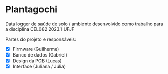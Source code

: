 # Plantagochi
Data logger de saúde de solo / ambiente desenvolvido como trabalho para a disciplina CEL082 2023.1 UFJF

Partes do projeto e responsáveis:

- [x] Firmware (Guilherme)
- [x] Banco de dados (Gabriel)
- [x] Design da PCB (Lucas)
- [x] Interface (Juliana / Júlia)
